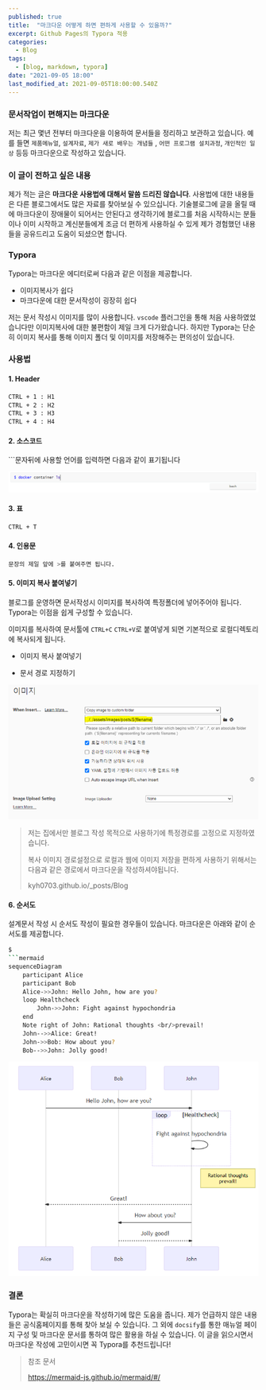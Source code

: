 ```yaml
---
published: true
title:  "마크다운 어떻게 하면 편하게 사용할 수 있을까?"
excerpt: Github Pages의 Typora 적용
categories:
  - Blog
tags:
  - [blog, markdown, typora]
date: "2021-09-05 18:00"
last_modified_at: 2021-09-05T18:00:00.540Z
---
```


### 문서작업이 편해지는 마크다운

저는 최근 몇년 전부터 마크다운을 이용하여 문서들을 정리하고 보관하고 있습니다. 예를 들면 ``제품메뉴얼``, ``설계자료``, ``제가 새로 배우는 개념들`` , ``어떤 프로그램 설치과정``,  ``개인적인 일상`` 등등 마크다운으로 작성하고 있습니다.

### 이 글이 전하고 싶은 내용

제가 적는 글은 **마크다운 사용법에 대해서 말씀 드리진 않습니다**. 사용법에 대한 내용들은 다른 블로그에서도 많은 자료를 찾아보실 수 있으십니다. 기술블로그에 글을 올릴 때에 마크다운이 장애물이 되어서는 안된다고 생각하기에 블로그를 처음 시작하시는 분들이나 이미 시작하고 계신분들에게 조금 더 편하게 사용하실 수 있게 제가 경험했던 내용들을 공유드리고 도움이 되셨으면 합니다.

### Typora

 Typora는 마크다운 에디터로써 다음과 같은 이점을 제공합니다.

* 이미지복사가 쉽다
* 마크다운에 대한 문서작성이 굉장히 쉽다

저는 문서 작성시 이미지를 많이 사용합니다. ``vscode`` 플러그인을 통해 처음 사용하였었습니다만 이미지복사에 대한 불편함이 제일 크게 다가왔습니다. 하지만 Typora는 단순히 이미지 복사를 통해 이미지 폴더 및 이미지를 저장해주는 편의성이 있습니다.

### 사용법

#### 1. Header

```bash
CTRL + 1 : H1
CTRL + 2 : H2
CTRL + 3 : H3
CTRL + 4 : H4
```

#### 2. 소스코드

\`\`\`문자뒤에 사용할 언어를 입력하면 다음과 같이 표기됩니다

![image-20210905230005400](../../assets/images/posts/2021-09-05-post-markdown-tool/image-20210905230005400.png)

#### 3. 표

```bash
CTRL + T
```

#### 4. 인용문

```bash
문장의 제일 앞에 >를 붙여주면 됩니다.
```

#### 5. 이미지 복사 붙여넣기

블로그를 운영하면 문서작성시 이미지를 복사하여 특정폴더에 넣어주어야 됩니다. Typora는 이점을 쉽게 구성할 수 있습니다.

이미지를 복사하여 문서툴에 ``CTRL+C`` ``CTRL+V``로 붙여넣게 되면 기본적으로 로컬디렉토리에 복사되게 됩니다.

* 이미지 복사 붙여넣기

* 문서 경로 지정하기

![image-20210905230113785](../../assets/images/posts/2021-09-05-post-markdown-tool/image-20210905230113785.png)

>  저는 집에서만 블로그 작성 목적으로 사용하기에 특정경로를 고정으로 지정하였습니다.
>
>  복사 이미지 경로설정으로 로컬과 웹에 이미지 저장을 편하게 사용하기 위해서는 다음과 같은 경로에서 마크다운을 작성하셔야됩니다.
>
>  kyh0703.github.io/_posts/Blog



#### 6. 순서도

설계문서 작성 시 순서도 작성이 필요한 경우들이 있습니다. 마크다운은 아래와 같이 순서도를 제공합니다.

```bash
$
```mermaid
sequenceDiagram
    participant Alice
    participant Bob
    Alice->>John: Hello John, how are you?
    loop Healthcheck
        John->>John: Fight against hypochondria
    end
    Note right of John: Rational thoughts <br/>prevail!
    John-->>Alice: Great!
    John->>Bob: How about you?
    Bob-->>John: Jolly good!
```

![image-20210906224251733](../../assets/images/posts/2021-09-05-post-markdown-tool/image-20210906224251733.png)



### 결론

Typora는 확실히 마크다운을 작성하기에 많은 도움을 줍니다. 제가 언급하지 않은 내용들은 공식홈페이지를 통해 찾아 보실 수 있습니다. 그 외에 ``docsify``를 통한 매뉴얼 페이지 구성 및 마크다운 문서를 통하여 많은 활용을 하실 수 있습니다. 이 글을 읽으시면서 마크다운 작성에 고민이시면 꼭 Typora를 추천드립니다!



> 참조 문서
>
> https://mermaid-js.github.io/mermaid/#/
